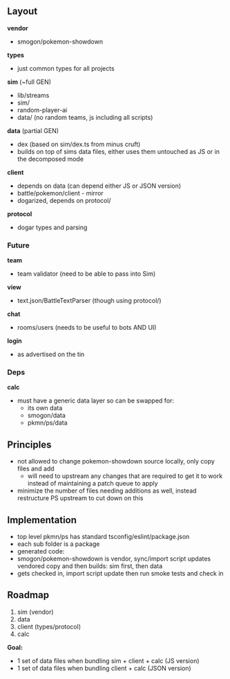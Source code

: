 ## Layout

**vendor**
  - smogon/pokemon-showdown

**types**
  - just common types for all projects

**sim** (~full GEN)
  - lib/streams
  - sim/
  - random-player-ai
  - data/ (no random teams, js including all scripts)

**data** (partial GEN)
  - dex (based on sim/dex.ts from minus cruft)
  - builds on top of sims data files, either uses them untouched as JS or in the
    decomposed mode

**client**
  - depends on data (can depend either JS or JSON version)
  - battle/pokemon/client - mirror 
  - dogarized, depends on protocol/

**protocol**
  - dogar types and parsing

### Future

**team**
  - team validator (need to be able to pass into Sim)

**view**
 - text.json/BattleTextParser (though using protocol/) 

**chat**
 - rooms/users (needs to be useful to bots AND UI)

**login**
 - as advertised on the tin

### Deps

**calc**
 - must have a generic data layer so can be swapped for:
   - its own data
   - smogon/data
   - pkmn/ps/data

## Principles

- not allowed to change pokemon-showdown source locally, only copy files and add
  - will need to upstream any changes that are required to get it to work
    instead of maintaining a patch queue to apply
- minimize the number of files needing additions as well, instead restructure PS
  upstream to cut down on this


## Implementation

- top level pkmn/ps has standard tsconfig/eslint/package.json
- each sub folder is a package
- generated code:
 - smogon/pokemon-showdown is vendor, sync/import script updates vendored copy
   and then builds: sim first, then data
 - gets checked in, import script update then run smoke tests and check in

## Roadmap

1. sim (vendor)
2. data
3. client (types/protocol)
4. calc

**Goal:**
- 1 set of data files when bundling sim + client + calc (JS version)
- 1 set of data files when bundling client + calc (JSON version)
